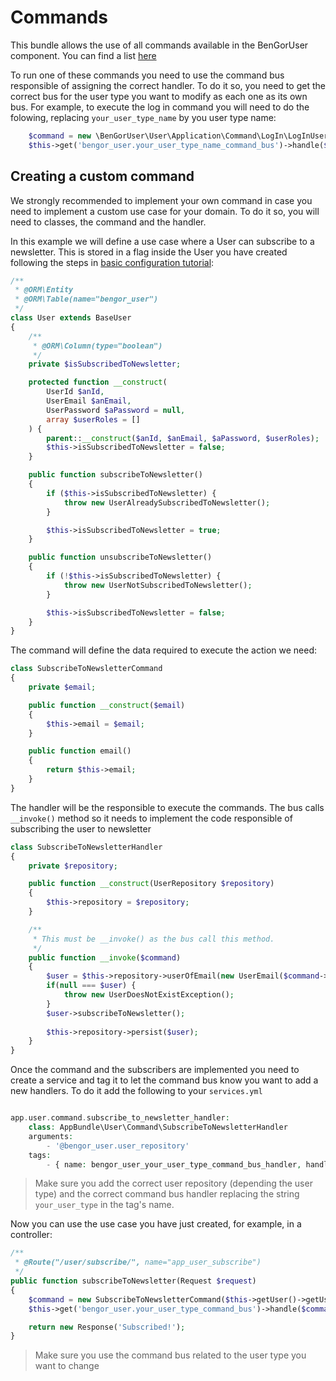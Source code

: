 # Commands

This bundle allows the use of all commands available in the BenGorUser component. You can find a list [here](https://github.com/BenGorUser/User/blob/master/docs/command.md)

To run one of these commands you need to use the command bus responsible of assigning the correct handler. To do it so,
you need to get the correct bus for the user type you want to modify as each one as its own bus. For example, to execute 
the log in command you will need to do the folowing, replacing `your_user_type_name` by you user type name:

```php
    $command = new \BenGorUser\User\Application\Command\LogIn\LogInUserCommand($email, $password);
    $this->get('bengor_user.your_user_type_name_command_bus')->handle($command);
```

## Creating a custom command

We strongly recommended to implement your own command in case you need to implement a custom use case for your domain.
To do it so, you will need to classes, the command and the handler.

In this example we will define a use case where a User can subscribe to a newsletter. This is stored in a flag inside
the User you have created following the steps in [basic configuration tutorial](basic_configuration.md):

```php
/**
 * @ORM\Entity
 * @ORM\Table(name="bengor_user")
 */
class User extends BaseUser
{
    /**
     * @ORM\Column(type="boolean")
     */
    private $isSubscribedToNewsletter;

    protected function __construct(
        UserId $anId,
        UserEmail $anEmail,
        UserPassword $aPassword = null,
        array $userRoles = []
    ) {
        parent::__construct($anId, $anEmail, $aPassword, $userRoles);
        $this->isSubscribedToNewsletter = false;
    }

    public function subscribeToNewsletter()
    {
        if ($this->isSubscribedToNewsletter) {
            throw new UserAlreadySubscribedToNewsletter();
        }

        $this->isSubscribedToNewsletter = true;
    }

    public function unsubscribeToNewsletter()
    {
        if (!$this->isSubscribedToNewsletter) {
            throw new UserNotSubscribedToNewsletter();
        }

        $this->isSubscribedToNewsletter = false;
    }
}
```

The command will define the data required to execute the action we need:

```php
class SubscribeToNewsletterCommand
{
    private $email;

    public function __construct($email)
    {
        $this->email = $email;
    }

    public function email()
    {
        return $this->email;
    }
}
```

The handler will be the responsible to execute the commands. The bus calls `__invoke()` method so it needs to implement
the code responsible of subscribing the user to newsletter

```php
class SubscribeToNewsletterHandler
{
    private $repository;

    public function __construct(UserRepository $repository)
    {
        $this->repository = $repository;
    }

    /**
     * This must be __invoke() as the bus call this method.
     */
    public function __invoke($command)
    {
        $user = $this->repository->userOfEmail(new UserEmail($command->email()));
        if(null === $user) {
            throw new UserDoesNotExistException();
        }
        $user->subscribeToNewsletter();
        
        $this->repository->persist($user);
    }
}
```

Once the command and the subscribers are implemented you need to create a service and tag it to let the command bus know 
you want to add a new handlers. To do it add the following to your `services.yml`

```php

app.user.command.subscribe_to_newsletter_handler:
    class: AppBundle\User\Command\SubscribeToNewsletterHandler
    arguments:
        - '@bengor_user.user_repository'
    tags:
        - { name: bengor_user_your_user_type_command_bus_handler, handles: AppBundle\User\Command\SubscribeToNewsletterCommand }
```

> Make sure you add the correct user repository (depending the user type) and the correct command bus handler replacing
the string `your_user_type` in the tag's name.

Now you can use the use case you have just created, for example, in a controller:

```php
/**
 * @Route("/user/subscribe/", name="app_user_subscribe")
 */
public function subscribeToNewsletter(Request $request)
{
    $command = new SubscribeToNewsletterCommand($this->getUser()->getUsername());
    $this->get('bengor_user.your_user_type_command_bus')->handle($command);

    return new Response('Subscribed!');
}
```

> Make sure you use the command bus related to the user type you want to change



